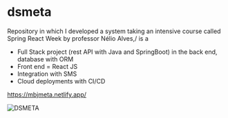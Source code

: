 # dsmeta

Repository in which I developed a system taking an intensive course called Spring React Week
by professor Nélio Alves,/ is a
* Full Stack project (rest API with Java and SpringBoot) in the back end, database with ORM
* Front end = React JS
* Integration with SMS
* Cloud deployments with CI/CD

https://mbjmeta.netlify.app/


![DSMETA](https://user-images.githubusercontent.com/95152221/211711966-40429143-df43-4a39-935a-9e4cfbc9a984.jpg)
